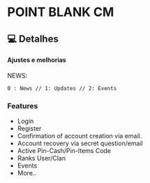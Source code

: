 # POINT BLANK CM

## 💻 Detalhes
#### Ajustes e melhorias

NEWS:
```
0 : News // 1: Updates // 2: Events
```


### Features
- Login
- Register
- Confirmation of account creation via email.
- Account recovery via secret question/email
- Active Pin-Cash/Pin-Items Code
- Ranks User/Clan
- Events
- More..
